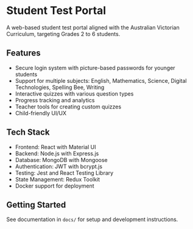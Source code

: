 # Student Test Portal

A web-based student test portal aligned with the Australian Victorian Curriculum, targeting Grades 2 to 6 students.

## Features

- Secure login system with picture-based passwords for younger students
- Support for multiple subjects: English, Mathematics, Science, Digital Technologies, Spelling Bee, Writing
- Interactive quizzes with various question types
- Progress tracking and analytics
- Teacher tools for creating custom quizzes
- Child-friendly UI/UX

## Tech Stack

- Frontend: React with Material UI
- Backend: Node.js with Express.js
- Database: MongoDB with Mongoose
- Authentication: JWT with bcrypt.js
- Testing: Jest and React Testing Library
- State Management: Redux Toolkit
- Docker support for deployment

## Getting Started

See documentation in `docs/` for setup and development instructions.

